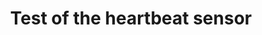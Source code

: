 ---
title: "Test of the heartbeat sensor"
description: ""
draft: false
image : "images/portfolio/test_vital_sensor.jpeg"
bg_image: "images/feature-bg.jpg"
category: "Prototype"
information:
  - label : "Done by"
    info : "Bernardo Santos, Vasco Martins, Pedro Lopes"
---